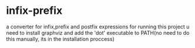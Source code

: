 # infix-prefix
a converter for infix,prefix and postfix expressions
for running this project u need to install graphviz and add the 'dot' executable to PATH(no need to do this manually, its in the installation proccess)
